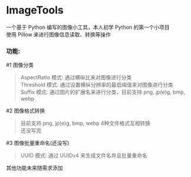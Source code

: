 # ImageTools

一个基于 Python 编写的图像小工具，本人初学 Python 的第一个小项目  
使用 Pillow 来进行图像信息读取、转换等操作  

### 功能:  

#1 图像分类  
> AspectRatio 模式: 通过横纵比来对图像进行分类  
> Threshold 模式: 通过设置横纵分辨率的最低阈值来对图像进行分类  
> Suffix 模式: 通过图片的扩展名来进行分类，目前支持 png, jp(e)g, bmp, webp  

#2 图像格式转换  
> 目前支持 png, jp(e)g, bmp, webp 4种文件格式互相转换  
> 还没写完  

#3 图像批量重命名(还没写)  
> UUID 模式: 通过 UUIDv4 来生成文件名并且批量重命名  

其他功能未来随需求添加  
